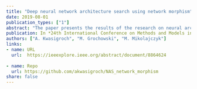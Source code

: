 ```yaml
---
title: "Deep neural network architecture search using network morphism"
date: 2019-08-01
publication_types: ["1"]
abstract: "The paper presents the results of the research on neural architecture search (NAS) algorithm. We utilized the hill climbing algorithm to search for well-performing structures of deep convolutional neural network. Moreover, we used the function preserving transformations which enabled the effective operation of the algorithm in a short period of time. The network obtained with the advantage of NAS was validated on skin lesion classification problem. We compared the parameters and performance of the automatically generated neural structure with the architectures selected manually, reported by the authors in previous papers. The obtained structure achieved comparable results to hand-designed networks, but with much fewer parameters then manually crafted architectures."
publication: In *24th International Conference on Methods and Models in Automation and Robotics (MMAR)*
authors: ["A. Kwasigroch", "M. Grochowski", "M. Mikolajczyk"]
links:
- name: URL
  url:  https://ieeexplore.ieee.org/abstract/document/8864624
  
- name: Repo
  url: https://github.com/akwasigroch/NAS_network_morphism
share: false
---
```


